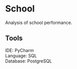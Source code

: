 # School
Analysis of school performance.

## Tools
IDE: PyCharm  
Language: SQL  
Database: PostgreSQL   
